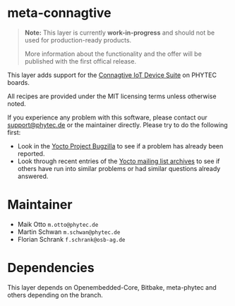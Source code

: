meta-connagtive
===============

> **Note:** This layer is currently **work-in-progress** and should not be used
> for production-ready products.
>
> More information about the functionality and the offer will be published with
> the first offical release.

This layer adds support for the [Connagtive IoT Device
Suite](https://iot.aws.esec-experts.com) on PHYTEC boards.

All recipes are provided under the MIT licensing terms unless otherwise noted.

If you experience any problem with this software, please contact our
<support@phytec.de> or the maintainer directly. Please try to do the following
first:

* Look in the [Yocto Project Bugzilla](http://bugzilla.yoctoproject.org/)
  to see if a problem has already been reported.
* Look through recent entries of the [Yocto mailing list
  archives](https://lists.yoctoproject.org/pipermail/yocto/) to see if others
  have run into similar problems or had similar questions already answered.

Maintainer
==========

* Maik Otto `m.otto@phytec.de`
* Martin Schwan `m.schwan@phytec.de`
* Florian Schrank `f.schrank@osb-ag.de`

Dependencies
============

This layer depends on Openembedded-Core, Bitbake, meta-phytec and others
depending on the branch.
